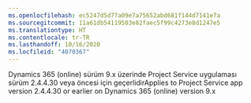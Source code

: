 ```yaml
---
ms.openlocfilehash: ec5247d5d77a09e7a75652abd681f144d7141e7a
ms.sourcegitcommit: 11a61db54119503e82faec5f99c4273e8d1247e5
ms.translationtype: HT
ms.contentlocale: tr-TR
ms.lasthandoff: 10/16/2020
ms.locfileid: "4070367"
---
```

<span data-ttu-id="90285-101">Dynamics 365 (online) sürüm 9.x üzerinde Project Service uygulaması sürüm 2.4.4.30 veya öncesi için geçerlidir</span><span class="sxs-lookup"><span data-stu-id="90285-101">Applies to Project Service app version 2.4.4.30 or earlier on Dynamics 365 (online) version 9.x</span></span>

